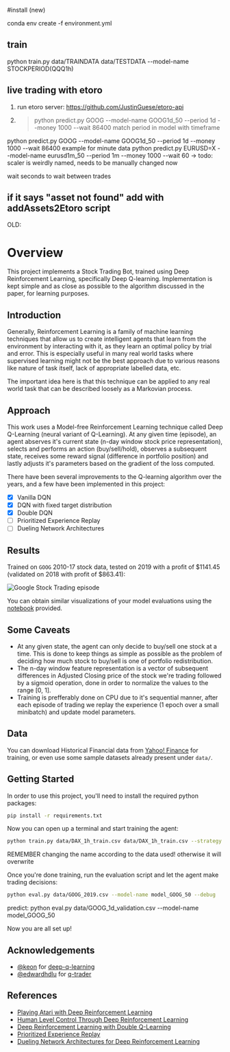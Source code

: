 #install (new)

conda env create -f environment.yml

## train
python train.py data/TRAINDATA data/TESTDATA --model-name STOCKPERIOD(QQQ1h)

## live trading with etoro

1. run etoro server: https://github.com/JustinGuese/etoro-api
2. > python predict.py GOOG --model-name GOOG1d_50 --period 1d --money 1000 --wait 86400
match period in model with timeframe

python predict.py GOOG --model-name GOOG1d_50 --period 1d --money 1000 --wait 86400
example for minute data
python predict.py EURUSD=X --model-name eurusd1m_50 --period 1m --money 1000 --wait 60
-> todo: scaler is weirdly named, needs to be manually changed now

wait seconds to wait between trades

if it says "asset not found" add with addAssets2Etoro script
--------------
OLD:

# Overview

This project implements a Stock Trading Bot, trained using Deep Reinforcement Learning, specifically Deep Q-learning. Implementation is kept simple and as close as possible to the algorithm discussed in the paper, for learning purposes.

## Introduction

Generally, Reinforcement Learning is a family of machine learning techniques that allow us to create intelligent agents that learn from the environment by interacting with it, as they learn an optimal policy by trial and error. This is especially useful in many real world tasks where supervised learning might not be the best approach due to various reasons like nature of task itself, lack of appropriate labelled data, etc.

The important idea here is that this technique can be applied to any real world task that can be described loosely as a Markovian process.

## Approach

This work uses a Model-free Reinforcement Learning technique called Deep Q-Learning (neural variant of Q-Learning).
At any given time (episode), an agent abserves it's current state (n-day window stock price representation), selects and performs an action (buy/sell/hold), observes a subsequent state, receives some reward signal (difference in portfolio position) and lastly adjusts it's parameters based on the gradient of the loss computed.

There have been several improvements to the Q-learning algorithm over the years, and a few have been implemented in this project:

- [x] Vanilla DQN
- [x] DQN with fixed target distribution
- [x] Double DQN
- [ ] Prioritized Experience Replay
- [ ] Dueling Network Architectures

## Results

Trained on `GOOG` 2010-17 stock data, tested on 2019 with a profit of $1141.45 (validated on 2018 with profit of $863.41):

![Google Stock Trading episode](./extra/visualization.png)

You can obtain similar visualizations of your model evaluations using the [notebook](./visualize.ipynb) provided.

## Some Caveats

- At any given state, the agent can only decide to buy/sell one stock at a time. This is done to keep things as simple as possible as the problem of deciding how much stock to buy/sell is one of portfolio redistribution.
- The n-day window feature representation is a vector of subsequent differences in Adjusted Closing price of the stock we're trading followed by a sigmoid operation, done in order to normalize the values to the range [0, 1].
- Training is prefferably done on CPU due to it's sequential manner, after each episode of trading we replay the experience (1 epoch over a small minibatch) and update model parameters.

## Data

You can download Historical Financial data from [Yahoo! Finance](https://ca.finance.yahoo.com/) for training, or even use some sample datasets already present under `data/`.

## Getting Started

In order to use this project, you'll need to install the required python packages:

```bash
pip install -r requirements.txt
```

Now you can open up a terminal and start training the agent:

```bash
python train.py data/DAX_1h_train.csv data/DAX_1h_train.csv --strategy t-dqn --model-name="DAX1h"
```
REMEMBER changing the name according to the data used! otherwise it will overwrite

Once you're done training, run the evaluation script and let the agent make trading decisions:

```bash
python eval.py data/GOOG_2019.csv --model-name model_GOOG_50 --debug
```

predict:
python eval.py data/GOOG_1d_validation.csv --model-name model_GOOG_50

Now you are all set up!

## Acknowledgements

- [@keon](https://github.com/keon) for [deep-q-learning](https://github.com/keon/deep-q-learning)
- [@edwardhdlu](https://github.com/edwardhdlu) for [q-trader](https://github.com/edwardhdlu/q-trader)

## References

- [Playing Atari with Deep Reinforcement Learning](https://arxiv.org/abs/1312.5602)
- [Human Level Control Through Deep Reinforcement Learning](https://deepmind.com/research/publications/human-level-control-through-deep-reinforcement-learning/)
- [Deep Reinforcement Learning with Double Q-Learning](https://arxiv.org/abs/1509.06461)
- [Prioritized Experience Replay](https://arxiv.org/abs/1511.05952)
- [Dueling Network Architectures for Deep Reinforcement Learning](https://arxiv.org/abs/1511.06581)
